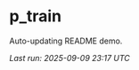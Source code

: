 # p_train

Auto-updating README demo.

<!--START_SECTION:status-->
_Last run: 2025-09-09 23:17 UTC_
<!--END_SECTION:status-->


























































































































































































































































































































































































































































































